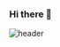 ### Hi there 👋
![header](https://capsule-render.vercel.app/api?type=wave&color=auto&height=300&section=header&text=MinJeongHoo(Ussop)%20render&fontSize=90)

<!--
**MinJeongHoo/MinJeongHoo** is a ✨ _special_ ✨ repository because its `README.md` (this file) appears on your GitHub profile.

Here are some ideas to get you started:

- 🔭 I’m currently working on ...
- 🌱 I’m currently learning ...
- 👯 I’m looking to collaborate on ...
- 🤔 I’m looking for help with ...
- 💬 Ask me about ...
- 📫 How to reach me: ...
- 😄 Pronouns: ...
- ⚡ Fun fact: ...
-->
